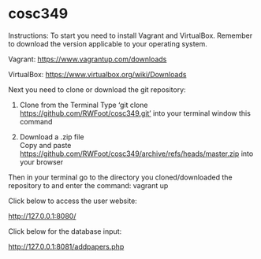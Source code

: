 # cosc349

Instructions:
To start you need to install Vagrant and VirtualBox. Remember to download the version applicable to your operating system. 

Vagrant: https://www.vagrantup.com/downloads

VirtualBox: https://www.virtualbox.org/wiki/Downloads

Next you need to clone or download the git repository:
1. Clone from the Terminal
Type ‘git clone https://github.com/RWFoot/cosc349.git’ into your terminal window this command

2. Download a .zip file  
Copy and paste https://github.com/RWFoot/cosc349/archive/refs/heads/master.zip into your browser

Then in your terminal go to the directory you cloned/downloaded the repository to and enter the command: vagrant up

Click below to access the user website:

http://127.0.0.1:8080/


Click below for the database input:

http://127.0.0.1:8081/addpapers.php
